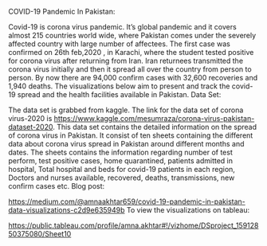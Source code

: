 COVID-19 Pandemic In Pakistan:

Covid-19 is corona virus pandemic. It’s global pandemic and it covers almost 215 countries world wide, where Pakistan comes under the severely affected country with large number of affectees. The first case was confirmed on 26th feb,2020 , in Karachi, where the student tested positive for corona virus after returning from Iran. Iran returnees transmitted the corona virus initially and then it spread all over the country from person to person. By now there are 94,000 confirm cases with 32,600 recoveries and 1,940 deaths. The visualizations below aim to present and track the covid-19 spread and the health facilities available in Pakistan.
Data Set:

The data set is grabbed from kaggle. The link for the data set of corona virus-2020 is https://www.kaggle.com/mesumraza/corona-virus-pakistan-dataset-2020. This data set contains the detailed information on the spread of corona virus in Pakistan. It consist of ten sheets containing the different data about corona virus spread in Pakistan around different months and dates. The sheets contains the information regarding number of test perform, test positive cases, home quarantined, patients admitted in hospital, Total hospital and beds for covid-19 patients in each region, Doctors and nurses available, recovered, deaths, transmissions, new confirm cases etc.
Blog post:

https://medium.com/@amnaakhtar659/covid-19-pandemic-in-pakistan-data-visualizations-c2d9e635949b
To view the visualizations on tableau:

https://public.tableau.com/profile/amna.akhtar#!/vizhome/DSproject_15912850375080/Sheet10
